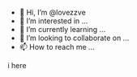 - 👋 Hi, I’m @lovezzve
- 👀 I’m interested in ...
- 🌱 I’m currently learning ...
- 💞️ I’m looking to collaborate on ...
- 📫 How to reach me ...

<!---
lovezzve/lovezzve is a ✨ special ✨ repository because its `README.md` (this file) appears on your GitHub profile.
You can click the Preview link to take a look at your changes.
--->
i here 
